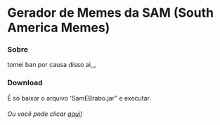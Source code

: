 # Gerador de Memes da SAM (South America Memes)

### Sobre
tomei ban por causa disso ai,,, 

### Download
É só baixar o arquivo 'SamEBrabo.jar" e executar.
###### Ou você pode clicar [aqui!](https://github.com/MineSlim/GeradorMemesSAM/raw/master/SamEBrabo.jar)
